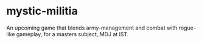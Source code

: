 # mystic-militia
An upcoming game that blends army-management and combat with rogue-like gameplay, for a masters subject, MDJ at IST.


